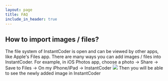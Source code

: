 ```yaml
---
layout: page
title: FAQ
include_in_header: true
---
```


## How to import images / files?

The file system of InstantCoder is open and can be viewed by other apps, like Apple's Files app.
There are many ways you can add images / files into InstantCoder. 
For example, in iOS Photos app, choose a photo -> Share -> Save to Files -> On my iPhone/iPad -> InstantCoder
![](/InstantCoder/assets/images/import-image.png)
Then you will be able to see the newly added image in InstantCoder
